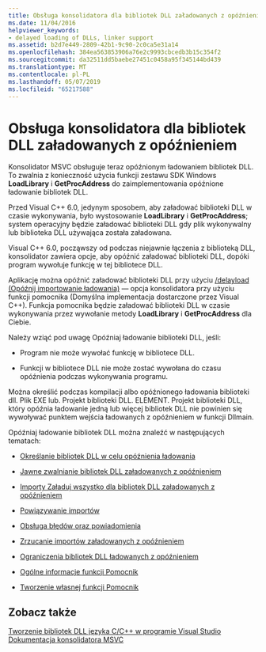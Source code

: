 ```yaml
---
title: Obsługa konsolidatora dla bibliotek DLL załadowanych z opóźnieniem
ms.date: 11/04/2016
helpviewer_keywords:
- delayed loading of DLLs, linker support
ms.assetid: b2d7e449-2809-42b1-9c90-2c0ca5e31a14
ms.openlocfilehash: 384ea563853906a76e2c9993cbcedb3b15c354f2
ms.sourcegitcommit: da32511dd5baebe27451c0458a95f345144bd439
ms.translationtype: MT
ms.contentlocale: pl-PL
ms.lasthandoff: 05/07/2019
ms.locfileid: "65217588"
---
```

# <a name="linker-support-for-delay-loaded-dlls"></a>Obsługa konsolidatora dla bibliotek DLL załadowanych z opóźnieniem

Konsolidator MSVC obsługuje teraz opóźnionym ładowaniem bibliotek DLL. To zwalnia z konieczność użycia funkcji zestawu SDK Windows **LoadLibrary** i **GetProcAddress** do zaimplementowania opóźnione ładowanie bibliotek DLL.

Przed Visual C++ 6.0, jedynym sposobem, aby załadować biblioteki DLL w czasie wykonywania, było wystosowanie **LoadLibrary** i **GetProcAddress**; system operacyjny będzie załadować biblioteki DLL gdy plik wykonywalny lub biblioteka DLL używająca została załadowana.

Visual C++ 6.0, począwszy od podczas niejawnie łączenia z biblioteką DLL, konsolidator zawiera opcje, aby opóźnić załadować biblioteki DLL, dopóki program wywołuje funkcję w tej bibliotece DLL.

Aplikację można opóźnić załadować biblioteki DLL przy użyciu [/delayload (Opóźnij importowanie ładowania)](delayload-delay-load-import.md) — opcja konsolidatora przy użyciu funkcji pomocnika (Domyślna implementacja dostarczone przez Visual C++). Funkcja pomocnika będzie załadować biblioteki DLL w czasie wykonywania przez wywołanie metody **LoadLibrary** i **GetProcAddress** dla Ciebie.

Należy wziąć pod uwagę Opóźniaj ładowanie biblioteki DLL, jeśli:

- Program nie może wywołać funkcję w bibliotece DLL.

- Funkcji w bibliotece DLL nie może zostać wywołana do czasu opóźnienia podczas wykonywania programu.

Można określić podczas kompilacji albo opóźnionego ładowania biblioteki dll. Plik EXE lub. Projekt biblioteki DLL. ELEMENT. Projekt biblioteki DLL, który opóźnia ładowanie jedną lub więcej bibliotek DLL nie powinien się wywoływać punktem wejścia ładowanych z opóźnieniem w funkcji Dllmain.

Opóźniaj ładowanie bibliotek DLL można znaleźć w następujących tematach:

- [Określanie bibliotek DLL w celu opóźnienia ładowania](specifying-dlls-to-delay-load.md)

- [Jawne zwalnianie bibliotek DLL załadowanych z opóźnieniem](explicitly-unloading-a-delay-loaded-dll.md)

- [Importy Załaduj wszystko dla bibliotek DLL załadowanych z opóźnieniem](loading-all-imports-for-a-delay-loaded-dll.md)

- [Powiązywanie importów](binding-imports.md)

- [Obsługa błędów oraz powiadomienia](error-handling-and-notification.md)

- [Zrzucanie importów załadowanych z opóźnieniem](dumping-delay-loaded-imports.md)

- [Ograniczenia bibliotek DLL ładowanych z opóźnieniem](constraints-of-delay-loading-dlls.md)

- [Ogólne informacje funkcji Pomocnik](understanding-the-helper-function.md)

- [Tworzenie własnej funkcji Pomocnik](developing-your-own-helper-function.md)

## <a name="see-also"></a>Zobacz także

[Tworzenie bibliotek DLL języka C/C++ w programie Visual Studio](../dlls-in-visual-cpp.md)<br/>
[Dokumentacja konsolidatora MSVC](linking.md)
